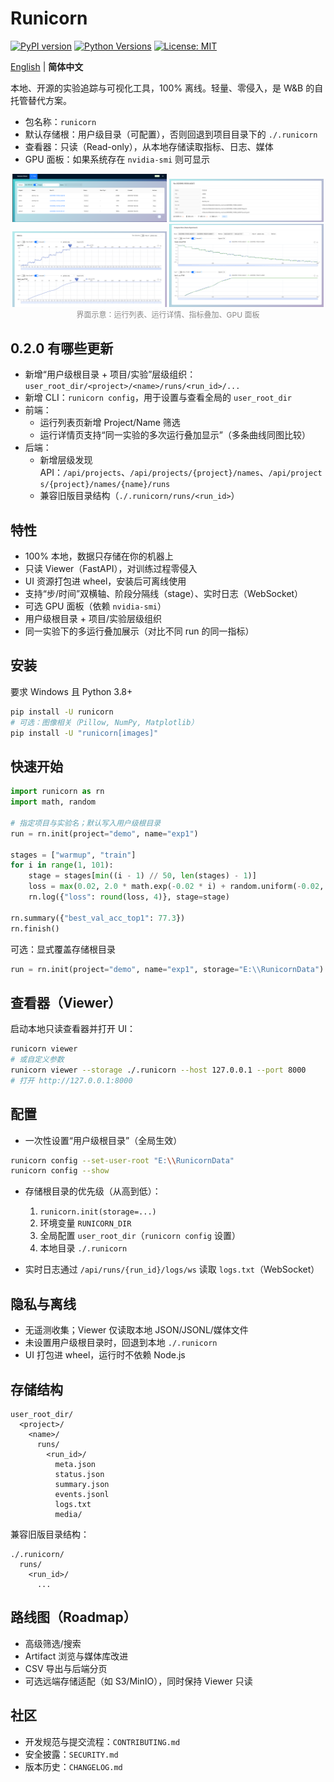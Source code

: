 # Runicorn

[![PyPI version](https://img.shields.io/pypi/v/runicorn)](https://pypi.org/project/runicorn/)
[![Python Versions](https://img.shields.io/pypi/pyversions/runicorn)](https://pypi.org/project/runicorn/)
[![License: MIT](https://img.shields.io/badge/License-MIT-yellow.svg)](LICENSE)

[English](README.md) | **简体中文**

本地、开源的实验追踪与可视化工具，100% 离线。轻量、零侵入，是 W&B 的自托管替代方案。

- 包名称：`runicorn`
- 默认存储根：用户级目录（可配置），否则回退到项目目录下的 `./.runicorn`
- 查看器：只读（Read-only），从本地存储读取指标、日志、媒体
- GPU 面板：如果系统存在 `nvidia-smi` 则可显示

<p align="center">
  <img src="https://github.com/Skydoge-zjm/Runicorn/blob/main/docs/picture/p1.png" alt="Runicorn 界面示例 1" width="49%" />
  <img src="https://github.com/Skydoge-zjm/Runicorn/blob/main/docs/picture/p2.png" alt="Runicorn 界面示例 2" width="49%" />
  <br/>
  <img src="https://github.com/Skydoge-zjm/Runicorn/blob/main/docs/picture/p3.png" alt="Runicorn 界面示例 3" width="49%" />
  <img src="https://github.com/Skydoge-zjm/Runicorn/blob/main/docs/picture/p4.png" alt="Runicorn 界面示例 4" width="49%" />
  <br/>
  <span style="color:#888; font-size: 12px;">界面示意：运行列表、运行详情、指标叠加、GPU 面板</span>
</p>

## 0.2.0 有哪些更新

- 新增“用户级根目录 + 项目/实验”层级组织：`user_root_dir/<project>/<name>/runs/<run_id>/...`
- 新增 CLI：`runicorn config`，用于设置与查看全局的 `user_root_dir`
- 前端：
  - 运行列表页新增 Project/Name 筛选
  - 运行详情页支持“同一实验的多次运行叠加显示”（多条曲线同图比较）
- 后端：
  - 新增层级发现 API：`/api/projects`、`/api/projects/{project}/names`、`/api/projects/{project}/names/{name}/runs`
  - 兼容旧版目录结构（`./.runicorn/runs/<run_id>`）

## 特性

- 100% 本地，数据只存储在你的机器上
- 只读 Viewer（FastAPI），对训练过程零侵入
- UI 资源打包进 wheel，安装后可离线使用
- 支持“步/时间”双横轴、阶段分隔线（stage）、实时日志（WebSocket）
- 可选 GPU 面板（依赖 `nvidia-smi`）
- 用户级根目录 + 项目/实验层级组织
- 同一实验下的多运行叠加展示（对比不同 run 的同一指标）

## 安装

要求 Windows 且 Python 3.8+

```bash
pip install -U runicorn
# 可选：图像相关（Pillow, NumPy, Matplotlib）
pip install -U "runicorn[images]"
```

## 快速开始

```python
import runicorn as rn
import math, random

# 指定项目与实验名；默认写入用户级根目录
run = rn.init(project="demo", name="exp1")

stages = ["warmup", "train"]
for i in range(1, 101):
    stage = stages[min((i - 1) // 50, len(stages) - 1)]
    loss = max(0.02, 2.0 * math.exp(-0.02 * i) + random.uniform(-0.02, 0.02))
    rn.log({"loss": round(loss, 4)}, stage=stage)

rn.summary({"best_val_acc_top1": 77.3})
rn.finish()
```

可选：显式覆盖存储根目录
```python
run = rn.init(project="demo", name="exp1", storage="E:\\RunicornData")
```

## 查看器（Viewer）

启动本地只读查看器并打开 UI：
```bash
runicorn viewer
# 或自定义参数
runicorn viewer --storage ./.runicorn --host 127.0.0.1 --port 8000
# 打开 http://127.0.0.1:8000
```

## 配置

- 一次性设置“用户级根目录”（全局生效）
```bash
runicorn config --set-user-root "E:\\RunicornData"
runicorn config --show
```

- 存储根目录的优先级（从高到低）：
  1. `runicorn.init(storage=...)`
  2. 环境变量 `RUNICORN_DIR`
  3. 全局配置 `user_root_dir`（`runicorn config` 设置）
  4. 本地目录 `./.runicorn`

- 实时日志通过 `/api/runs/{run_id}/logs/ws` 读取 `logs.txt`（WebSocket）

## 隐私与离线

- 无遥测收集；Viewer 仅读取本地 JSON/JSONL/媒体文件
- 未设置用户级根目录时，回退到本地 `./.runicorn`
- UI 打包进 wheel，运行时不依赖 Node.js

## 存储结构

```
user_root_dir/
  <project>/
    <name>/
      runs/
        <run_id>/
          meta.json
          status.json
          summary.json
          events.jsonl
          logs.txt
          media/
```

兼容旧版目录结构：
```
./.runicorn/
  runs/
    <run_id>/
      ...
```

## 路线图（Roadmap）

- 高级筛选/搜索
- Artifact 浏览与媒体库改进
- CSV 导出与后端分页
- 可选远端存储适配（如 S3/MinIO），同时保持 Viewer 只读

## 社区

- 开发规范与提交流程：`CONTRIBUTING.md`
- 安全披露：`SECURITY.md`
- 版本历史：`CHANGELOG.md`
